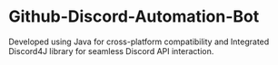 # Github-Discord-Automation-Bot
Developed using Java for cross-platform compatibility and Integrated Discord4J library for seamless Discord API interaction.
